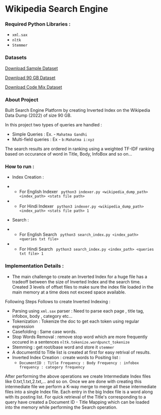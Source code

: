 # Wikipedia Search Engine

### Required Python Libraries :
* ```xml.sax```
* ```nltk```
* ```Stemmer```

### Datasets

[Download Sample Dataset](https://drive.google.com/file/d/1tknEB9yt2AXNKJp3UvJoNRyfiTh-Nzpr/view) 

[Download 90 GB Dataset](https://ftp.acc.umu.se/mirror/wikimedia.org/dumps/enwiki/20220820/enwiki-20220820-pages-articles-multistream.xml.bz2) 

[Download Code Mix Dataset](https://iiitaphyd-my.sharepoint.com/personal/aditya_hari_research_iiit_ac_in/_layouts/15/onedrive.aspx?id=%2Fpersonal%2Faditya%5Fhari%5Fresearch%5Fiiit%5Fac%5Fin%2FDocuments%2Fire%5Fstuff%2Fminiproject%2Fcodemixed%2Exml%2Ebz2&parent=%2Fpersonal%2Faditya%5Fhari%5Fresearch%5Fiiit%5Fac%5Fin%2FDocuments%2Fire%5Fstuff%2Fminiproject&ga=1) 

### About Project
Built Search Engine Platform by creating Inverted Index on the Wikipedia Data Dump (2022) of size 90 GB.

In this project two types of queries are handled : 

* Simple Queries : Ex. - ```Mahatma Gandhi```
* Multi-field queries : Ex - ```b:Mahatma i:xyz ```

The search results are ordered in ranking using a weighted TF-IDF ranking based on occurance of word in Title, Body, InfoBox and so on... 

### How to run : 


* Index Creation :

* * For English Indexer
 ``` python3 indexer.py <wikipedia_dump_path> <index_path> <stats file path>```

 * * For Hindi Indexer
  ``` python3 indexer.py <wikipedia_dump_path> <index_path> <stats file path> 1```
* Search : 
* * For English Search 
``` python3 search_index.py <index_path> <queries txt file>```
* * For Hindi Search 
``` python3 search_index.py <index_path> <queries txt file> 1```

### Implementation Details : 
* The main challenge to create an Inverted Index for a huge file has a tradeoff between the size of Inverted Index and the search time. Created 3 levels of offset files to make sure the index file loaded in the main memory at a time does not exceed space available.

Following Steps Follows to create Inverted Indexing : 

* Parsing using ```xml.sax``` parser : Need to parse each page , title tag, infobox, body , category etc...
* Tokenization : Tokenize the doc to get each token using regular expression
* Casefolding : Same case words.
* Stop Words Removal : remove stop word which are more frequently occured in a sentences ```nltk.tokenize.wordpunct_tokenize```
* Stemming : get root/base word and store it ```stemmer```
* A documentId to Title list is created at first for easy retrival of results.
* Inverted Index Creation : create words to  Positing list : 
	*  ``` DocumentID : Title Frequency : Body Frequency : infobox frequency : category frequency ```

After performing the above operations we create Intermediate Index files like 0.txt,1.txt,2.txt,... and so on. Once we are done with creating this intermediate file we perform a K-way merge to merge all these intermediate files into a single Index file. Each entry in the big Index file is a word along with its posting list. For quick retrieval of the Title's corresponding to a query have created a Document ID - Title Mapping which can be loaded into the memory while performing the Search operation.

